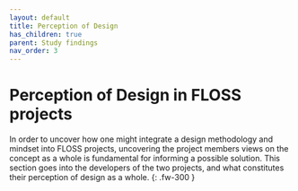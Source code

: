 ```yaml
---
layout: default
title: Perception of Design
has_children: true
parent: Study findings
nav_order: 3
---
```

# Perception of Design in FLOSS projects
In order to uncover how one might integrate a design methodology and mindset into FLOSS projects, uncovering the project members views on the concept as a whole is fundamental for informing a possible solution. This section goes into the developers of the two projects, and what constitutes their perception of design as a whole.
{: .fw-300 }